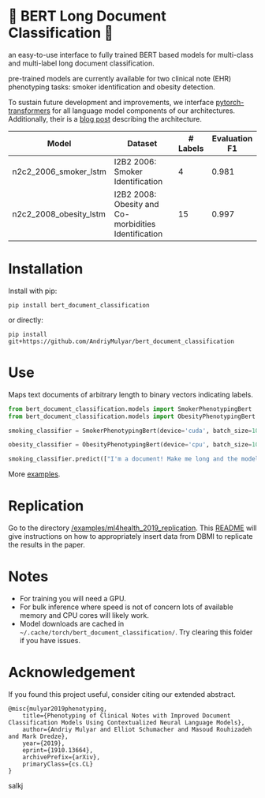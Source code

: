 # :book: BERT Long Document Classification :book:
an easy-to-use interface to fully trained BERT based models for multi-class and multi-label long document classification.

pre-trained models are currently available for two clinical note (EHR) phenotyping tasks: smoker identification and obesity detection.

To sustain future development and improvements, we interface [pytorch-transformers](https://github.com/huggingface/pytorch-transformers)
for all language model components of our architectures. Additionally, their is a [blog post](http://andriymulyar.com/blog/bert-document-classification) describing the architecture.

| Model             |          Dataset |  # Labels |  Evaluation F1 |
|-------------------|------------------|--------|----------|
|   n2c2_2006_smoker_lstm   | I2B2 2006: Smoker Identification            | 4 |      0.981        |
| n2c2_2008_obesity_lstm | I2B2 2008: Obesity and Co-morbidities Identification    | 15 |      0.997        |

# Installation

Install with pip:

```
pip install bert_document_classification
```

or directly:

```
pip install git+https://github.com/AndriyMulyar/bert_document_classification
```

# Use
Maps text documents of arbitrary length to binary vectors indicating labels.
```python
from bert_document_classification.models import SmokerPhenotypingBert
from bert_document_classification.models import ObesityPhenotypingBert

smoking_classifier = SmokerPhenotypingBert(device='cuda', batch_size=10) #defaults to GPU prediction

obesity_classifier = ObesityPhenotypingBert(device='cpu', batch_size=10) #or CPU if you would like.

smoking_classifier.predict(["I'm a document! Make me long and the model can still perform well!"])
```
More [examples](/examples).


# Replication
Go to the directory [/examples/ml4health_2019_replication](/examples/ml4health_2019_replication). This [README](/examples/ml4health_2019_replication/data/README.md) will
give instructions on how to appropriately insert data from DBMI to replicate the results in the paper. 

# Notes
- For training you will need a GPU.
- For bulk inference where speed is not of concern lots of available memory and CPU cores will likely work.
- Model downloads are cached in `~/.cache/torch/bert_document_classification/`. Try clearing this folder if you have issues.



# Acknowledgement
If you found this project useful, consider citing our extended abstract.

```
@misc{mulyar2019phenotyping,
    title={Phenotyping of Clinical Notes with Improved Document Classification Models Using Contextualized Neural Language Models},
    author={Andriy Mulyar and Elliot Schumacher and Masoud Rouhizadeh and Mark Dredze},
    year={2019},
    eprint={1910.13664},
    archivePrefix={arXiv},
    primaryClass={cs.CL}
}
```
salkj

